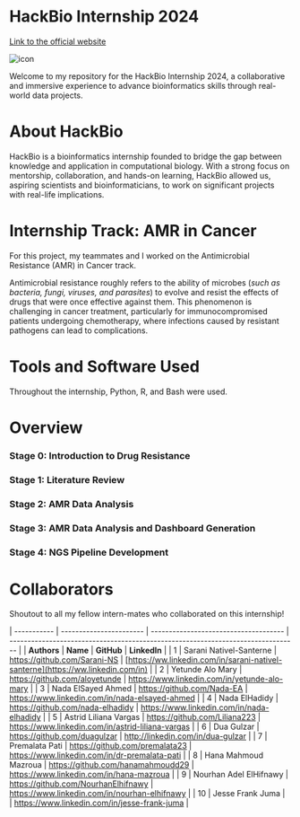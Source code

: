 # HackBio Internship 2024

[Link to the official website](https://thehackbio.com/)

![icon](https://github.com/user-attachments/assets/e5898106-82fb-4b0b-b252-e50282ee5706)

Welcome to my repository for the HackBio Internship 2024, a collaborative and immersive experience to advance bioinformatics skills through real-world data projects.


# About HackBio

HackBio is a bioinformatics internship founded to bridge the gap between knowledge and application in computational biology. With a strong focus on mentorship, collaboration, and hands-on learning, HackBio allowed us, aspiring scientists and bioinformaticians, to work on significant projects with real-life implications.


# Internship Track: AMR in Cancer

For this project, my teammates and I worked on the Antimicrobial Resistance (AMR) in Cancer track.

Antimicrobial resistance roughly refers to the ability of microbes (_such as bacteria, fungi, viruses, and parasites_) to evolve and resist the effects of drugs that were once effective against them. This phenomenon is challenging in cancer treatment, particularly for immunocompromised patients undergoing chemotherapy, where infections caused by resistant pathogens can lead to complications.


# Tools and Software Used

Throughout the internship, Python, R, and Bash were used.


# Overview

### Stage 0: Introduction to Drug Resistance

### Stage 1: Literature Review

### Stage 2: AMR Data Analysis

### Stage 3: AMR Data Analysis and Dashboard Generation

### Stage 4: NGS Pipeline Development

# Collaborators

Shoutout to all my fellow intern-mates who collaborated on this internship!

| ----------- | ----------------------- | ------------------------------------- | -------------------------------------------------------------------------------- |
| **Authors** | **Name**                | **GitHub**                            | **LinkedIn**                                                                     |
| 1           | Sarani Nativel-Santerne | <https://github.com/Sarani-NS>        | [https://ww.linkedin.com/in/sarani-nativel-santerne](https://ww.linkedin.com/in) |
| 2           | Yetunde Alo Mary        | <https://github.com/aloyetunde>       | <https://www.linkedin.com/in/yetunde-alo-mary>                                   |
| 3           | Nada ElSayed Ahmed      | <https://github.com/Nada-EA>          | <https://www.linkedin.com/in/nada-elsayed-ahmed>                                 |
| 4           | Nada ElHadidy           | <https://github.com/nada-elhadidy>    | <https://www.linkedin.com/in/nada-elhadidy>                                      |
| 5           | Astrid Liliana Vargas   | <https://github.com/Liliana223>       | <https://www.linkedin.com/in/astrid-liliana-vargas>                              |
| 6           | Dua Gulzar              | <https://github.com/duagulzar>        | <http://linkedin.com/in/dua-gulzar>                                              |
| 7           | Premalata Pati          | <https://github.com/premalata23>      | <https://www.linkedin.com/in/dr-premalata-pati>                                  |
| 8           | Hana Mahmoud Mazroua    | <https://github.com/hanamahmoudd29>   | <https://www.linkedin.com/in/hana-mazroua>                                       |
| 9           | Nourhan Adel ElHifnawy  | <https://github.com/NourhanElhifnawy> | <https://www.linkedin.com/in/nourhan-elhifnawy>                                  |
| 10          | Jesse Frank Juma        |                                       | <https://www.linkedin.com/in/jesse-frank-juma>                                   |

 
